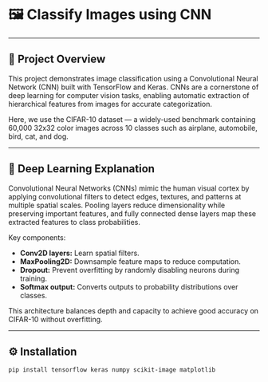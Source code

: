 # 🖼️ Classify Images using CNN



---

## 🚀 Project Overview

This project demonstrates image classification using a Convolutional Neural Network (CNN) built with TensorFlow and Keras. CNNs are a cornerstone of deep learning for computer vision tasks, enabling automatic extraction of hierarchical features from images for accurate categorization.

Here, we use the CIFAR-10 dataset — a widely-used benchmark containing 60,000 32x32 color images across 10 classes such as airplane, automobile, bird, cat, and dog.

---

## 🧠 Deep Learning Explanation

Convolutional Neural Networks (CNNs) mimic the human visual cortex by applying convolutional filters to detect edges, textures, and patterns at multiple spatial scales. Pooling layers reduce dimensionality while preserving important features, and fully connected dense layers map these extracted features to class probabilities.

Key components:
- **Conv2D layers:** Learn spatial filters.
- **MaxPooling2D:** Downsample feature maps to reduce computation.
- **Dropout:** Prevent overfitting by randomly disabling neurons during training.
- **Softmax output:** Converts outputs to probability distributions over classes.

This architecture balances depth and capacity to achieve good accuracy on CIFAR-10 without overfitting.

---

## ⚙️ Installation

```bash
pip install tensorflow keras numpy scikit-image matplotlib
